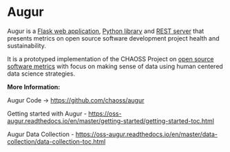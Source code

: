 # Augur

Augur is a [Flask web application](http://augur.osshealth.io), [Python library](https://oss-augur.readthedocs.io/en/dev/library-documentation/python.html) and [REST server](http://augur.osshealth.io/static/api_docs/) that presents metrics on open source software development project health and sustainability.

It is a prototyped implementation of the CHAOSS Project on [open source software metrics](https://github.com/chaoss/metrics) with focus on making sense of data using human centered data science strategies.

**More Information:**

Augur Code → https://github.com/chaoss/augur

Getting started with Augur - https://oss-augur.readthedocs.io/en/master/getting-started/getting-started-toc.html

Augur Data Collection - https://oss-augur.readthedocs.io/en/master/data-collection/data-collection-toc.html
